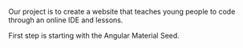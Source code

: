 Our project is to create a website that teaches young people to code through an online IDE and lessons. 

First step is starting with the Angular Material Seed.



